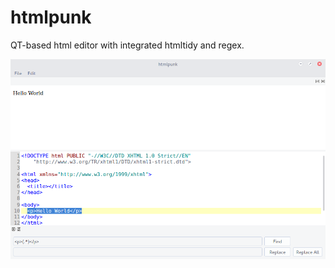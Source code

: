 # htmlpunk
QT-based html editor with integrated htmltidy and regex.

![Screenshot](https://raw.githubusercontent.com/cafaxo/htmlpunk/master/screenshot1.png)
